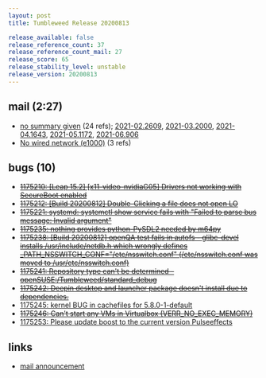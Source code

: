 ```yaml
---
layout: post
title: Tumbleweed Release 20200813

release_available: false
release_reference_count: 37
release_reference_count_mail: 27
release_score: 65
release_stability_level: unstable
release_version: 20200813
---
```


## mail (2:27)

- [no summary given](https://github.com/boombatower/tumbleweed-review/issues/10) (24 refs); [2021-02.2609](https://github.com/boombatower/tumbleweed-review/issues/10), [2021-03.2000](https://github.com/boombatower/tumbleweed-review/issues/10), [2021-04.1643](https://github.com/boombatower/tumbleweed-review/issues/10), [2021-05.1172](https://github.com/boombatower/tumbleweed-review/issues/10), [2021-06.906](https://github.com/boombatower/tumbleweed-review/issues/10)
- [No wired network (e1000)](https://lists.opensuse.org/opensuse-factory/2020-08/msg00118.html) (3 refs)

## bugs (10)

<!--more-->

- ~~[1175210: \[Leap 15.2\] \[x11-video-nvidiaG05\] Drivers not working with SecureBoot enabled](https://bugzilla.opensuse.org/show_bug.cgi?id=1175210)~~
- ~~[1175212: \[Build 20200812\] Double-Clicking a file does not open LO](https://bugzilla.opensuse.org/show_bug.cgi?id=1175212)~~
- ~~[1175221: systemd: systemctl show service fails with "Failed to parse bus message: Invalid argument"](https://bugzilla.opensuse.org/show_bug.cgi?id=1175221)~~
- ~~[1175235: nothing provides python-PySDL2 needed by m64py](https://bugzilla.opensuse.org/show_bug.cgi?id=1175235)~~
- ~~[1175238: \[Build 20200812\] openQA test fails in autofs - glibc-devel installs /usr/include/netdb.h which wrongly defines _PATH_NSSWITCH_CONF="/etc/nsswitch.conf" (/etc/nsswitch.conf was moved to /usr/etc/nsswitch.conf)](https://bugzilla.opensuse.org/show_bug.cgi?id=1175238)~~
- ~~[1175241: Repository type can't be determined - openSUSE:/Tumbleweed/standard_debug](https://bugzilla.opensuse.org/show_bug.cgi?id=1175241)~~
- ~~[1175242: Deepin desktop and launcher package doesn't install due to dependencies.](https://bugzilla.opensuse.org/show_bug.cgi?id=1175242)~~
- [1175245: kernel BUG in cachefiles for 5.8.0-1-default](https://bugzilla.opensuse.org/show_bug.cgi?id=1175245)
- ~~[1175246: Can't start any VMs in Virtualbox (VERR_NO_EXEC_MEMORY)](https://bugzilla.opensuse.org/show_bug.cgi?id=1175246)~~
- [1175253: Please update boost to the current version Pulseeffects](https://bugzilla.opensuse.org/show_bug.cgi?id=1175253)



## links

- [mail announcement](https://github.com/boombatower/tumbleweed-review/issues/10)
